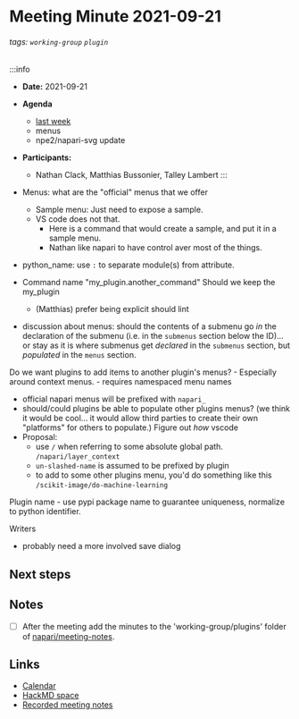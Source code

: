 Meeting Minute 2021-09-21
===

###### tags: `working-group` `plugin`

:::info
- **Date:** 2021-09-21
- **Agenda**
    - [last week]( https://hackmd.io/8Poz_ZneQCiTs9qTZ-OLqw)
    - menus
    - npe2/napari-svg update
- **Participants:**
    - Nathan Clack, Matthias Bussonier, Talley Lambert
:::

- Menus: what are the "official" menus that we offer
    - Sample menu: Just need to expose a sample.
    - VS code does not that. 
        - Here is a command that would create a sample, and put it in a sample menu.
        - Nathan like napari to have control aver most of the things.
- python_name: use ``:`` to separate module(s) from attribute. 

- Command name
    "my_plugin.another_command"
    Should we keep the my_plugin
    - (Matthias) 
        prefer being explicit
        should lint

- discussion about menus: should the contents of a submenu go *in* the declaration of the submenu (i.e. in the `submenus` section below the ID)... or stay as it is where submenus get *declared* in the `submenus` section, but *populated* in the `menus` section.

Do we want plugins to add items to another plugin's menus?
    - Especially around context menus.
    - requires namespaced menu names

- official napari menus will be prefixed with `napari_`
- should/could plugins be able to populate other plugins menus?  (we think it would be cool... it would allow third parties to create their own "platforms" for others to populate.)  Figure out *how* vscode 
- Proposal:
    - use `/` when referring to some absolute global path.
      `/napari/layer_context`
    - `un-slashed-name` is assumed to be prefixed by plugin
    - to add to some other plugins menu, you'd do something like this
    `/scikit-image/do-machine-learning`







Plugin name
    - use pypi package name to guarantee uniqueness, normalize to python identifier. 


Writers
- probably need a more involved save dialog


<!-- Discussion goes here-->

## Next steps
<!-- Action items go here -->

## Notes 
<!-- Other important details discussed during the meeting can be entered here. -->

- [ ] After the meeting add the minutes to the 'working-group/plugins' folder of [napari/meeting-notes](https://github.com/napari/meeting-notes).

## Links

* [Calendar](https://calendar.google.com/calendar/u/0?cid=Y18zNXI5M2VjNnZ0cDhzbWhtN2R2NXVvdDB2NEBncm91cC5jYWxlbmRhci5nb29nbGUuY29t)
* [HackMD space](https://hackmd.io/team/napari-wg-plugin)
* [Recorded meeting notes](https://github.com/napari/meeting-notes/tree/master/2021/working-groups/plugins)